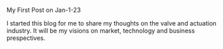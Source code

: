 ﻿My First Post on Jan-1-23

I started this blog for me to share my thoughts on the valve and actuation industry. It will be my visions on market, technology and business prespectives.

